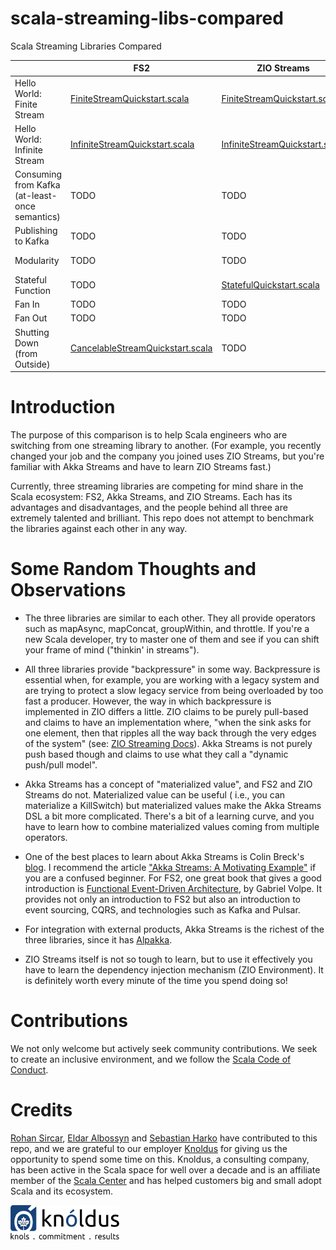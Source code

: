 # scala-streaming-libs-compared

Scala Streaming Libraries Compared

|                                                | FS2                                               | ZIO Streams                                                   | Akka Streams                                                                                                          |
|------------------------------------------------|---------------------------------------------------|---------------------------------------------------------------|-----------------------------------------------------------------------------------------------------------------------|
| Hello World: Finite Stream                     | [FiniteStreamQuickstart.scala][FS2Finite]         | [FiniteStreamQuickstart.scala][ZIOFiniteStreamQuickstart]     | [FiniteStreamQuickstart.scala][AkkaFiniteStreamQuickstart] and [FiniteStreamTest.scala][AkkaFiniteStreamTest]         |
| Hello World: Infinite Stream                   | [InfiniteStreamQuickstart.scala][FS2Infinite]     | [InfiniteStreamQuickstart.scala][ZIOInfiniteStreamQuickstart] | [InfiniteStreamQuickstart.scala][AkkaInfiniteStreamQuickstart] and [InfiniteStreamTest.scala][AkkaInfiniteStreamTest] |
| Consuming from Kafka (at-least-once semantics) | TODO                                              | TODO                                                          | [KafkaConsumerQuickstart.scala][AkkaKafkaConsumerQuickstart]                                                          |
| Publishing to Kafka                            | TODO                                              | TODO                                                          | TODO                                                                                                                  |
| Modularity                                     | TODO                                              | TODO                                                          | [FlowQuickstart.scala][AkkaFlowQuickstart] and [FlowTest.scala][AkkaFlowTest]                                         |
| Stateful Function                              | TODO                                              | [StatefulQuickstart.scala][ZIOStatefulQuickstart]             | [StatefulQuickstart.scala][AkkaStatefulQuickstart] and [StatefulFlowTest.scala][AkkaStatefulFlowTest]                 |
| Fan In                                         | TODO                                              | TODO                                                          | [MergeHubQuickstart.scala][AkkaMergeHubQuickstart]                                                                    |
| Fan Out                                        | TODO                                              | TODO                                                          | [BroadcastHubQuickstart.scala][AkkaBroadcastHubQuickstart]                                                            |
| Shutting Down (from Outside)                   | [CancelableStreamQuickstart.scala][FS2KillSwitch] | TODO                                                          | TODO                                                                                                                  |

[AkkaInfiniteStreamQuickstart]: https://gitpod.io/#https://github.com/knoldus/scala-streaming-libs-compared/blob/main/akka-streams/src/main/scala/com/example/InfiniteStreamQuickstart.scala

[AkkaFiniteStreamQuickstart]: https://gitpod.io/#https://github.com/knoldus/scala-streaming-libs-compared/blob/main/akka-streams/src/main/scala/com/example/FiniteStreamQuickstart.scala

[AkkaFiniteStreamTest]: https://gitpod.io/#https://github.com/knoldus/scala-streaming-libs-compared/blob/main/akka-streams/src/test/scala/com/example/FiniteStreamTest.scala

[AkkaInfiniteStreamTest]: https://gitpod.io/#https://github.com/knoldus/scala-streaming-libs-compared/blob/main/akka-streams/src/test/scala/com/example/InfiniteStreamTest.scala

[AkkaKafkaConsumerQuickstart]: https://gitpod.io/#https://github.com/knoldus/scala-streaming-libs-compared/blob/main/akka-streams/src/main/scala/com/example/KafkaConsumerQuickstart.scala

[AkkaStatefulQuickstart]: https://gitpod.io/#https://github.com/knoldus/scala-streaming-libs-compared/blob/main/akka-streams/src/main/scala/com/example/StatefulQuickstart.scala

[AkkaStatefulFlowTest]: https://gitpod.io/#https://github.com/knoldus/scala-streaming-libs-compared/blob/main/akka-streams/src/test/scala/com/example/StatefulFlowTest.scala

[AkkaFlowQuickstart]: https://gitpod.io/#https://github.com/knoldus/scala-streaming-libs-compared/blob/main/akka-streams/src/main/scala/com/example/FlowQuickstart.scala

[AkkaFlowTest]:  https://gitpod.io/#https://github.com/knoldus/scala-streaming-libs-compared/blob/main/akka-streams/src/test/scala/com/example/StatefulFlowTest.scala

[AkkaMergeHubQuickstart]: https://gitpod.io/#https://github.com/knoldus/scala-streaming-libs-compared/blob/main/akka-streams/src/main/scala/com/example/FlowQuickstart.scala

[AkkaBroadcastHubQuickstart]: https://gitpod.io/#https://github.com/knoldus/scala-streaming-libs-compared/blob/main/akka-streams/src/main/scala/com/example/FlowQuickstart.scala

[FS2KillSwitch]: https://gitpod.io/#https://github.com/knoldus/scala-streaming-libs-compared/blob/main/fs2/src/main/scala/com/example/CancelableStreamQuickstart.scala

[FS2Infinite]: https://gitpod.io/#https://github.com/knoldus/scala-streaming-libs-compared/blob/main/fs2/src/main/scala/com/example/InfiniteStreamQuickstart.scala

[FS2Finite]: https://gitpod.io/#https://github.com/knoldus/scala-streaming-libs-compared/blob/main/fs2/src/main/scala/com/example/FiniteStreamQuickstart.scala

[ZIOFiniteStreamQuickstart]: https://gitpod.io/#https://github.com/knoldus/scala-streaming-libs-compared/blob/main/zio/src/main/scala/com/example/FiniteStreamQuickstart.scala

[ZIOInfiniteStreamQuickstart]: https://gitpod.io/#https://github.com/knoldus/scala-streaming-libs-compared/blob/main/zio/src/main/scala/com/example/InfiniteStreamQuickstart.scala

[ZIOStatefulQuickstart]: https://gitpod.io/#https://github.com/knoldus/scala-streaming-libs-compared/blob/main/zio/src/main/scala/com/example/StatefulQuickstart.scala

Introduction
============

The purpose of this comparison is to help Scala engineers who are switching from one streaming library to another. (For
example, you recently changed your job and the company you joined uses ZIO Streams, but you're familiar with Akka
Streams and have to learn ZIO Streams fast.)

Currently, three streaming libraries are competing for mind share in the Scala ecosystem: FS2, Akka Streams, and ZIO
Streams. Each has its advantages and disadvantages, and the people behind all three are extremely talented and
brilliant. This repo does not attempt to benchmark the libraries against each other in any way.

Some Random Thoughts and Observations
=====================================

* The three libraries are similar to each other. They all provide operators such as mapAsync, mapConcat, groupWithin,
  and throttle. If you're a new Scala developer, try to master one of them and see if you can shift your frame of
  mind ("thinkin' in streams").

* All three libraries provide "backpressure" in some way. Backpressure is essential when, for example, you are working
  with a legacy system and are trying to protect a slow legacy service from being overloaded by too fast a producer.
  However, the way in which backpressure is implemented in ZIO differs a little. ZIO claims to be purely pull-based and
  claims to have an implementation where, "when the sink asks for one element, then that ripples all the way back
  through the very edges of the system" (see: [ZIO Streaming Docs](https://zio.dev/datatypes/stream/#7-back-pressure)). Akka Streams is not purely push based though and claims to use what they call a "dynamic push/pull
  model".

* Akka Streams has a concept of "materialized value", and FS2 and ZIO Streams do not. Materialized value can be useful (
  i.e., you can materialize a KillSwitch) but materialized values make the Akka Streams DSL a bit more complicated.
  There's a bit of a learning curve, and you have to learn how to combine materialized values coming from multiple
  operators.

* One of the best places to learn about Akka Streams is Colin Breck's [blog](https://blog.colinbreck.com/). I recommend
  the article ["Akka Streams: A Motivating Example"](https://blog.colinbreck.com/akka-streams-a-motivating-example/) if
  you are a confused beginner. For FS2, one great book that gives a good introduction
  is [Functional Event-Driven Architecture](https://leanpub.com/feda), by Gabriel Volpe. It provides not only an
  introduction to FS2 but also an introduction to event sourcing, CQRS, and technologies such as Kafka and Pulsar.

* For integration with external products, Akka Streams is the richest of the three libraries, since it
  has [Alpakka](https://doc.akka.io/docs/alpakka/current/index.html).

* ZIO Streams itself is not so tough to learn, but to use it effectively you have to learn the dependency injection
  mechanism (ZIO Environment). It is definitely worth every minute of the time you spend doing so!

Contributions
=============

We not only welcome but actively seek community contributions. We seek to create an inclusive environment,
and we follow the [Scala Code of Conduct](https://www.scala-lang.org/conduct/).

Credits
=======

[Rohan Sircar](https://github.com/rohan-sircar), [Eldar Albossyn](https://github.com/rohan-sircar)
and [Sebastian Harko](https://github.com/sebastianharko) have contributed to this
repo, and we
are grateful to our employer [Knoldus](https://wwww.knoldus.com/) for giving us the opportunity to spend some time on
this. Knoldus, a consulting company, has been active in the Scala space for well over a decade and is an affiliate
member
of the [Scala Center](https://scala.epfl.ch/) and has helped customers big and small adopt Scala and its ecosystem.

![Knoldus Logo](images/logo.png "Knoldus Logo")


